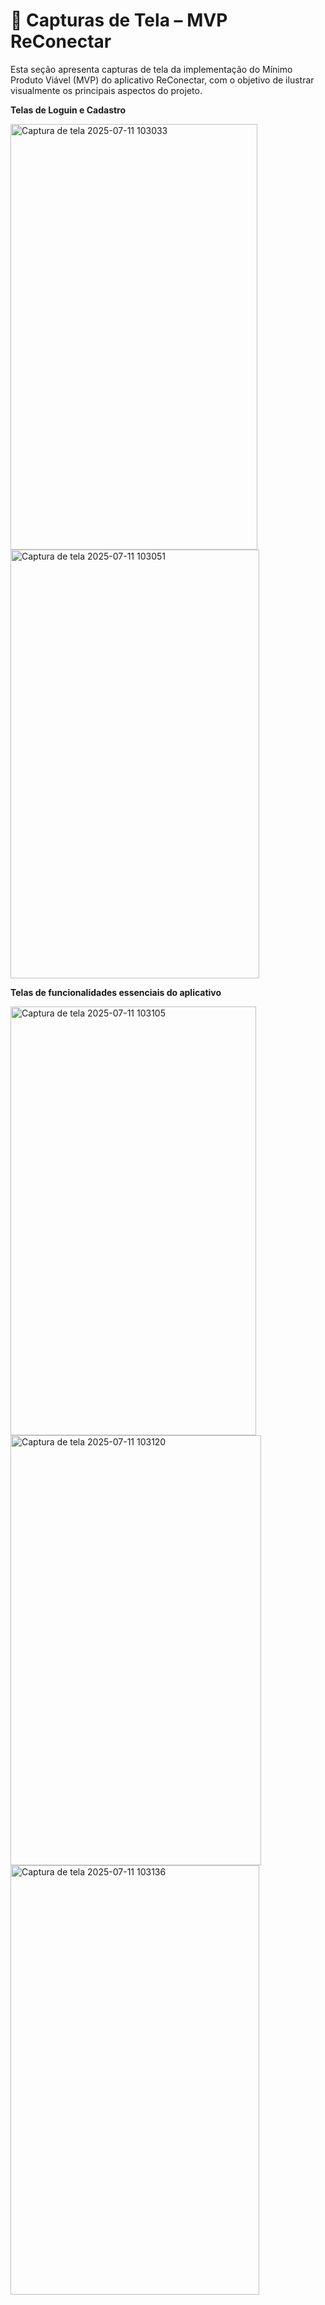 # 📱 Capturas de Tela – MVP ReConectar

Esta seção apresenta capturas de tela da implementação do Mínimo Produto Viável (MVP) do aplicativo ReConectar, com o objetivo de ilustrar visualmente os principais aspectos do projeto.

**Telas de Loguin e Cadastro**

<img width="395" height="681" alt="Captura de tela 2025-07-11 103033" src="https://github.com/user-attachments/assets/ad38ebe3-2a96-4c40-be48-0f323b92198e" />

<img width="398" height="686" alt="Captura de tela 2025-07-11 103051" src="https://github.com/user-attachments/assets/eabf4738-3b2e-4a54-8e5d-7bb8a8134317" />

**Telas de funcionalidades essenciais do aplicativo**

<img width="393" height="686" alt="Captura de tela 2025-07-11 103105" src="https://github.com/user-attachments/assets/585e215b-4c65-4bec-bc67-82ab87105430" />

<img width="401" height="688" alt="Captura de tela 2025-07-11 103120" src="https://github.com/user-attachments/assets/9262fa12-cac5-491b-a03f-e8eaef268eb0" />

<img width="398" height="687" alt="Captura de tela 2025-07-11 103136" src="https://github.com/user-attachments/assets/cb027756-b1c8-4378-b3e1-6c5a8f8c0ca7" />

